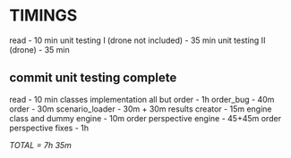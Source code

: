 # TIMINGS

read - 10 min
unit testing I (drone not included) - 35 min
unit testing II (drone) - 35 min

## commit unit testing complete

read - 10 min
classes implementation
  all but order - 1h
  order_bug - 40m
  order - 30m
scenario_loader - 30m + 30m
results creator - 15m
engine class and dummy engine - 10m
order perspective engine - 45+45m
order perspective fixes - 1h

*TOTAL = 7h 35m*
